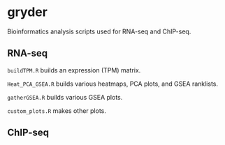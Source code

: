 # gryder

Bioinformatics analysis scripts used for RNA-seq and ChIP-seq.

## RNA-seq
`buildTPM.R` builds an expression (TPM) matrix.

`Heat_PCA_GSEA.R` builds various heatmaps, PCA plots, and GSEA ranklists.

`gatherGSEA.R` builds various GSEA plots.

`custom_plots.R` makes other plots.

## ChIP-seq
